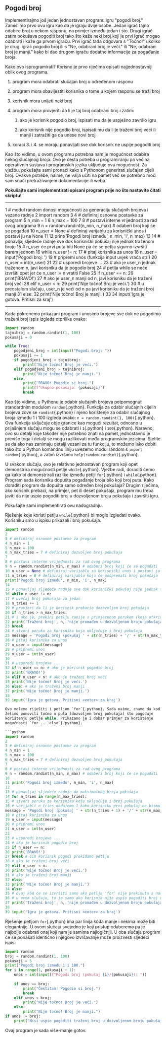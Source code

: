 ## Pogodi broj

Implementirajmo još jedan jednostavan program: igru \"pogodi broj.\"
Zamislimo prvo ovu igru kao da je igraju dvije osobe. Jedan igrač tajno
odabire broj u nekom rasponu, na primjer između jedan i sto. Drugi igrač
zatim pokušava pogoditi broj tako što kaže neki broj koji je prvi igrač
mogao odabrati i kaže ga prvom igraču. Prvi igrač tada odgovara s
\"Točno!\" ukoliko je drugi igrač pogodio broj ili s \"Ne, odabrani broj
je veći.\" ili \"Ne, odabrani broj je manji.\" kako bi dao drugom igraču
dodatne informacije za pogađanje broja.

Kako ovo isprogramirati? Korisno je prvo riječima opisati
najjednostavniji oblik ovog programa.

1.  program mora odabrati slučajan broj u određenom rasponu

2.  program mora obavijestiti korisnika o tome u kojem rasponu se traži
    broj

3.  korisnik mora unijeti neki broj

4.  program mora provjeriti da li je taj broj odabrani broj i zatim:

    1.  ako je korisnik pogodio broj, ispisati mu da je uspješno završio
        igru

    2.  ako korisnik nije pogodio broj, ispisati mu da li je traženi
        broj veći ili manji i zatražiti ga da unese novi broj

5.  koraci 3. i 4. se moraju ponavljati sve dok korisnik ne uspije
    pogoditi broj

Kao što vidimo, u ovom programu potrebna nam je mogućnost odabira nekog
slučajnog broja. Ovo je česta potreba u programiranju pa većina
operativnih sustava i programskih jezika uključuje ovu mogućnost. Za
vježbu, pokušajte sami pronaći kako s Pythonom generirati slučajan
cijeli broj. Ovakve potrebe, naime, ne valja učiti na pamet već se
potrebno moći sam snaći pretraživanjem dokumentacije ili weba.

**Pokušajte sami implementirati opisani program prije no što nastavite
čitati skriptu!**

---

1 # modul random donosi mogućnosti za generaciju slučajnih brojeva i vezane radnje
2 import random
3
4 # definiraj osnovne postavke za program
5 n_min = 1
6 n_max = 100
7
8 # postavi interne vrijednosti za rad ovog programa
9 n = random.randint(n_min, n_max) # odaberi broj koji će se pogađati
10 n_user = None # definiraj varijablu za korisnički unos i postavi ju na None
11
12 print('Pogodi broj između', n_min, 'i', n_max)
13
14 # ponavljaj sljedeće radnje sve dok korisnički pokušaj nije jednak traženom broju
15 # n_user će prvi puta biti None pa će se petlja sigurno izvršiti barem jednom
16 while n_user != n:
17 # pitaj korisnika za unos
18 n_user = input('Pogodi broj: ')
19 # pripremi unos (funkcija input uvjek vraća str!)
20 n_user = int(n_user)
21
22 # usporedi brojeve ...
23 # ako je user_n jednak traženom n, javi korisniku da je pogodio broj
24 # petlja while se neće izvršiti opet jer će n_user != n vratiti False
25 if n_user == n:
26 print('BRAVO!')
27 # ako je user_n manji od n, javi korisniku da je traženi broj veći
28 elif n_user < n:
29 print('Nije točno! Broj je veći.')
30 # u preostalom slučaju, user_n je veći od n pa javi korisniku da je traženi broj manji
31 else:
32 print('Nije točno! Broj je manji.')
33
34 input('Igra je gotova. Pritisni <enter> za kraj')

---




Kada pokrenemo prikazani program i unosimo brojeve sve dok ne pogodimo
traženi broj ispis izgleda otprilike ovako:

``` python
import random
tajnibroj = random.randint(1, 100)
pokusaji = 0

while True:
    pogodjeni_broj = int(input("Pogodi broj: "))
    pokusaji += 1
    if pogodjeni_broj < tajnibroj:
        print("Nije točno! Broj je veći.")
    elif pogodjeni_broj > tajnibroj:
        print("Nije točno! Broj je manji.")
    else:
        print("BRAVO! Pogodio si broj.")
        print(f"Ukupno pokušaja: {pokusaji}")
        break

```

Kao što vidimo, u Pythonu je odabir slučajnih brojeva potpomognut
standardnim modulom `random`{.python}. Funkcija za odabir slučajnih
cijelih brojeva zove se `randint`{.python} i njeno korištenje za odabir
slučajnog broja između 1 i 100 izgleda ovako:
`n = random.randint(1, 100)`{.python}. Ova funkcija uključuje obje
granice kao mogući rezultat, odnosno u prijašnjem slučaju mogu se
odabrati i `1`{.python} i `100`{.python}. Naravno, ovo su detalji koje
također nije potrebno znati na pamet, jednostavno je previše toga i
detalji se mogu razlikovati među programskim jezicima. Sjetite se da ako
nas zanimaju detalji vezani za tu funkciju, to možemo lako dobiti tako
što u Python komandnu liniju uvezemo modul random s
`import random`{.python}, a zatim izvršimo
`help(random.randint)`{.python}.

U svakom slučaju, ovo je relativno jednostavan program koji opet
demonstrira mogućnosti petlje `while`{.python}. Vježbe radi, doraditi
ćemo ga kako bi demonstrirali razlike između petlji `for`{.python} i
`while`{.python}. Program sada korisniku dopušta pogađanje broja bilo
koji broj puta. Kako doraditi program da dopušta samo određen broj
pokušaja? Drugim riječima, ako korisnik prebaci, na primjer, pet ili
deset pokušaja, program mu treba javiti da nije uspio pogoditi broj u
dozvoljenom broju pokušaja i završiti igru.

Pokušajte sami implementirati ovu nadogradnju.

Rješenje koje koristi petlju `while`{.python} bi moglo izgledati ovako.
Korisniku smo u ispisu prikazali i broj pokušaja.

```python
import random
2
3 # definiraj osnovne postavke za program
4 n_min = 1
5 n_max = 100
6 n_max_tries = 7 # definiraj dozvoljen broj pokušaja
7
8 # postavi interne vrijednosti za rad ovog programa
9 n = random.randint(n_min, n_max) # odaberi broj koji će se pogađati
10 n_user = None # definiraj varijablu za korisnički unos i postavi ju na None
11 n_tries = 0 # definiraj varijablu koja će pospremati broj pokušaja
print('Pogodi broj između', n_min, 'i', n_max)
14
15 # ponavljaj sljedeće radnje sve dok korisnički pokušaj nije jednak traženom broju
16 while n_user != n:
17 # uvećaj broj pokušaja za jedan
18 n_tries += 1
19 # provjeri da li je korisnik prebacio dozovoljen broj pokušaja
20 if n_tries > n_max_tries:
21 # i ako je, prekini petlju ranije s primjerenom porukom (koja otkriva i traženi broj)
22 print('Traženi broj', n, 'nije pronađen u dozvoljenom broju pokušaja!')
23 break
24 # stvori poruku za korisnika koja uključuje i broj pokušaja
25 message = 'Pogodi broj (pokušaj ' + str(n_tries) + '/' + str(n_max_tries) + '): '
26 # pitaj korisnika za unos
27 n_user = input(message)
28 # pripremi unos
29 n_user = int(n_user)
30
31 # usporedi brojeve ...
32 if n_user == n: # ako je korisnik pogodio broj
33 print('BRAVO!')
34 elif n_user < n: # ako je traženi broj veći
35 print('Nije točno! Broj je veći.')
36 else: # ako je traženi broj manji
37 print('Nije točno! Broj je manji.')
38
39 input('Igra je gotova. Pritisni <enter> za kraj')

Ovo možemo riješiti i petljom `for`{.python}. Sada naime, znamo da kod
želimo ponoviti točno n puta (dozvoljen broj pokušaja) što pogoduje
korištenju petlje while. Prikazano je i dobar primjer za korištenje
mogućnosti `for ... else`{.python}.

```python
import random
2
3 # definiraj osnovne postavke za program
4 n_min = 1
5 n_max = 100
6 n_max_tries = 7 # definiraj dozvoljen broj pokušaja
7
8 # postavi interne vrijednosti za rad ovog programa
9 n = random.randint(n_min, n_max) # odaberi broj koji će se pogađati
10
11 print('Pogodi broj između', n_min, 'i', n_max)
12
13 # ponavljaj sljedeće radnje do maksimalnog broja pokušaja
14 for n_tries in range(n_max_tries):
15 # stvori poruku za korisnika koja uključuje i broj pokušaja
16 # varijabli n_tries dodajemo 1 kako korisniku prvi pokušaj ne bismo prikazivali kao 0
message = 'Pogodi broj (pokušaj ' + str(n_tries + 1) + '/' + str(n_max_tries) + '): '
18 # pitaj korisnika za unos
19 n_user = input(message)
20 # pripremi unos
21 n_user = int(n_user)
22
23 # usporedi brojeve ...
24 # ako je korisnik pogodio broj
25 if n_user == n:
26 print('BRAVO!')
27 break # čim korisnik pogodi prekidamo petlju
28 # ako je traženi broj veći
29 elif n_user < n:
30 print('Nije točno! Broj je veći.')
31 # ako je traženi broj manji
32 else:
33 print('Nije točno! Broj je manji.')
34 else:
35 # ovaj kôd će se izvršiti samo ako petlja 'for' nije prekinuta s naredbom break;
36 # u ovom slučaju, to je samo ako korisnik nije uspio pogoditi broj u zadanom broju pokušaja
37 print('Traženi broj', n, 'nije pronađen u dozvoljenom broju pokušaja!')
38
39 input('Igra je gotova. Pritisni <enter> za kraj')
```

Rješenje petljom `for`{.python} ima par linija kôda manje i nekima može
biti elegantnije. U ovom slučaju svejedno je koji pristup odaberemo pa
je najbolje odabrati onaj koji nam je samima najlogičniji. U oba slučaja
program će se ponašati identično i njegovo izvršavanje može proizvesti
sljedeći ispis:

``` python
import random
broj = random.randint(1, 100)
pokusaji = 5
print("Pogodi broj između 1 i 100.")
for i in range(1, pokusaji + 1):
    unos = int(input(f"Pogodi broj (pokušaj {i}/{pokusaji}): "))
    
    if unos == broj:
        print("Čestitam! Pogodio si broj.")
        break
    elif unos < broj:
        print("Nije točno! Broj je veći.")
    else:
        print("Nije točno! Broj je manji.")
if unos != broj:
    print("Nisi uspio pogoditi traženi broj u dozvoljenom broju pokušaja!")
```

Ovaj program je sada više-manje gotov.
